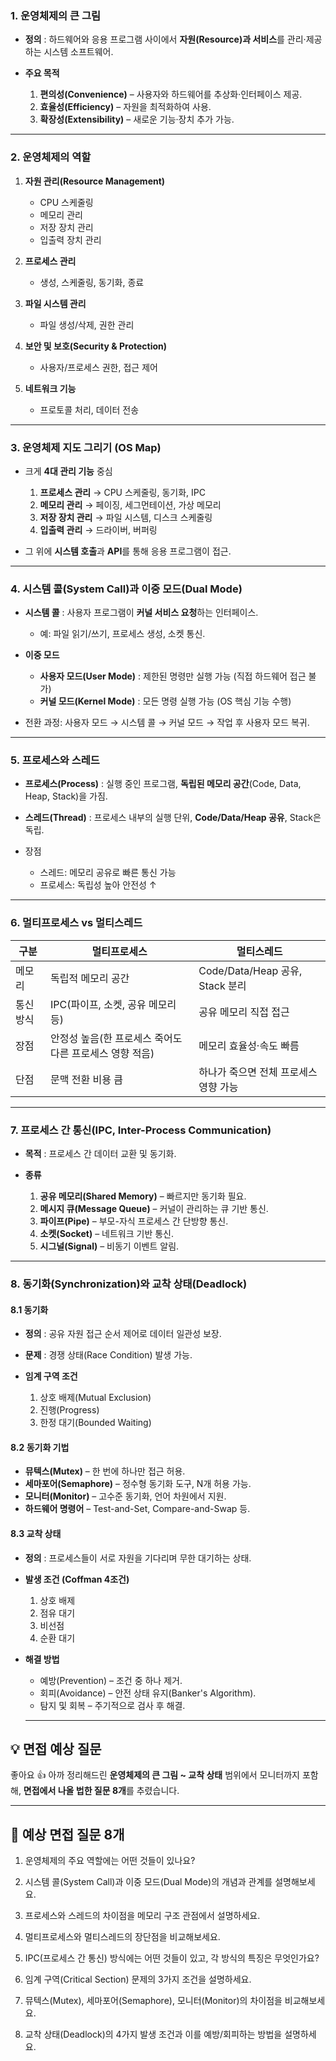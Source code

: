 ### 1. 운영체제의 큰 그림

* **정의** : 하드웨어와 응용 프로그램 사이에서 **자원(Resource)과 서비스**를 관리·제공하는 시스템 소프트웨어.
* **주요 목적**

  1. **편의성(Convenience)** – 사용자와 하드웨어를 추상화·인터페이스 제공.
  2. **효율성(Efficiency)** – 자원을 최적화하여 사용.
  3. **확장성(Extensibility)** – 새로운 기능·장치 추가 가능.

---

### 2. 운영체제의 역할

1. **자원 관리(Resource Management)**

   * CPU 스케줄링
   * 메모리 관리
   * 저장 장치 관리
   * 입출력 장치 관리
2. **프로세스 관리**

   * 생성, 스케줄링, 동기화, 종료
3. **파일 시스템 관리**

   * 파일 생성/삭제, 권한 관리
4. **보안 및 보호(Security & Protection)**

   * 사용자/프로세스 권한, 접근 제어
5. **네트워크 기능**

   * 프로토콜 처리, 데이터 전송

---

### 3. 운영체제 지도 그리기 (OS Map)

* 크게 **4대 관리 기능** 중심

  1. **프로세스 관리** → CPU 스케줄링, 동기화, IPC
  2. **메모리 관리** → 페이징, 세그먼테이션, 가상 메모리
  3. **저장 장치 관리** → 파일 시스템, 디스크 스케줄링
  4. **입출력 관리** → 드라이버, 버퍼링
* 그 위에 **시스템 호출**과 **API**를 통해 응용 프로그램이 접근.

---

### 4. 시스템 콜(System Call)과 이중 모드(Dual Mode)

* **시스템 콜** : 사용자 프로그램이 **커널 서비스 요청**하는 인터페이스.

  * 예: 파일 읽기/쓰기, 프로세스 생성, 소켓 통신.
* **이중 모드**

  * **사용자 모드(User Mode)** : 제한된 명령만 실행 가능 (직접 하드웨어 접근 불가)
  * **커널 모드(Kernel Mode)** : 모든 명령 실행 가능 (OS 핵심 기능 수행)
* 전환 과정: 사용자 모드 → 시스템 콜 → 커널 모드 → 작업 후 사용자 모드 복귀.

---

### 5. 프로세스와 스레드

* **프로세스(Process)** : 실행 중인 프로그램, **독립된 메모리 공간**(Code, Data, Heap, Stack)을 가짐.
* **스레드(Thread)** : 프로세스 내부의 실행 단위, **Code/Data/Heap 공유**, Stack은 독립.
* 장점

  * 스레드: 메모리 공유로 빠른 통신 가능
  * 프로세스: 독립성 높아 안전성 ↑

---

### 6. 멀티프로세스 vs 멀티스레드

| 구분    | 멀티프로세스                           | 멀티스레드                       |
| ----- | -------------------------------- | --------------------------- |
| 메모리   | 독립적 메모리 공간                       | Code/Data/Heap 공유, Stack 분리 |
| 통신 방식 | IPC(파이프, 소켓, 공유 메모리 등)           | 공유 메모리 직접 접근                |
| 장점    | 안정성 높음(한 프로세스 죽어도 다른 프로세스 영향 적음) | 메모리 효율성·속도 빠름               |
| 단점    | 문맥 전환 비용 큼                       | 하나가 죽으면 전체 프로세스 영향 가능       |

---

### 7. 프로세스 간 통신(IPC, Inter-Process Communication)

* **목적** : 프로세스 간 데이터 교환 및 동기화.
* **종류**

  1. **공유 메모리(Shared Memory)** – 빠르지만 동기화 필요.
  2. **메시지 큐(Message Queue)** – 커널이 관리하는 큐 기반 통신.
  3. **파이프(Pipe)** – 부모-자식 프로세스 간 단방향 통신.
  4. **소켓(Socket)** – 네트워크 기반 통신.
  5. **시그널(Signal)** – 비동기 이벤트 알림.

---

### 8. 동기화(Synchronization)와 교착 상태(Deadlock)

#### 8.1 동기화

* **정의** : 공유 자원 접근 순서 제어로 데이터 일관성 보장.
* **문제** : 경쟁 상태(Race Condition) 발생 가능.
* **임계 구역 조건**

  1. 상호 배제(Mutual Exclusion)
  2. 진행(Progress)
  3. 한정 대기(Bounded Waiting)

#### 8.2 동기화 기법

* **뮤텍스(Mutex)** – 한 번에 하나만 접근 허용.
* **세마포어(Semaphore)** – 정수형 동기화 도구, N개 허용 가능.
* **모니터(Monitor)** – 고수준 동기화, 언어 차원에서 지원.
* **하드웨어 명령어** – Test-and-Set, Compare-and-Swap 등.

#### 8.3 교착 상태

* **정의** : 프로세스들이 서로 자원을 기다리며 무한 대기하는 상태.
* **발생 조건 (Coffman 4조건)**

  1. 상호 배제
  2. 점유 대기
  3. 비선점
  4. 순환 대기

* **해결 방법**

  * 예방(Prevention) – 조건 중 하나 제거.
  * 회피(Avoidance) – 안전 상태 유지(Banker's Algorithm).
  * 탐지 및 회복 – 주기적으로 검사 후 해결.

  ---

## 💡 면접 예상 질문

좋아요 👍
아까 정리해드린 **운영체제의 큰 그림 \~ 교착 상태** 범위에서 모니터까지 포함해, **면접에서 나올 법한 질문 8개**를 추렸습니다.

---

## 📌 예상 면접 질문 8개

1. 운영체제의 주요 역할에는 어떤 것들이 있나요?

2. 시스템 콜(System Call)과 이중 모드(Dual Mode)의 개념과 관계를 설명해보세요.

3. 프로세스와 스레드의 차이점을 메모리 구조 관점에서 설명하세요.

4. 멀티프로세스와 멀티스레드의 장단점을 비교해보세요.

5. IPC(프로세스 간 통신) 방식에는 어떤 것들이 있고, 각 방식의 특징은 무엇인가요?

6. 임계 구역(Critical Section) 문제의 3가지 조건을 설명하세요.

7. 뮤텍스(Mutex), 세마포어(Semaphore), 모니터(Monitor)의 차이점을 비교해보세요.

8. 교착 상태(Deadlock)의 4가지 발생 조건과 이를 예방/회피하는 방법을 설명하세요.